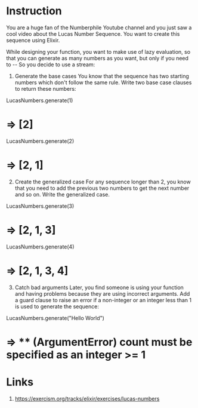 # Instruction
You are a huge fan of the Numberphile Youtube channel and you just saw a cool video about the Lucas Number Sequence. You want to create this sequence using Elixir.

While designing your function, you want to make use of lazy evaluation, so that you can generate as many numbers as you want, but only if you need to -- So you decide to use a stream:

1. Generate the base cases
You know that the sequence has two starting numbers which don't follow the same rule. Write two base case clauses to return these numbers:

LucasNumbers.generate(1)
# => [2]

LucasNumbers.generate(2)
# => [2, 1]
2. Create the generalized case
For any sequence longer than 2, you know that you need to add the previous two numbers to get the next number and so on. Write the generalized case.

LucasNumbers.generate(3)
# => [2, 1, 3]

LucasNumbers.generate(4)
# => [2, 1, 3, 4]
3. Catch bad arguments
Later, you find someone is using your function and having problems because they are using incorrect arguments. Add a guard clause to raise an error if a non-integer or an integer less than 1 is used to generate the sequence:

LucasNumbers.generate("Hello World")
# => ** (ArgumentError) count must be specified as an integer >= 1

# Links
1. https://exercism.org/tracks/elixir/exercises/lucas-numbers
